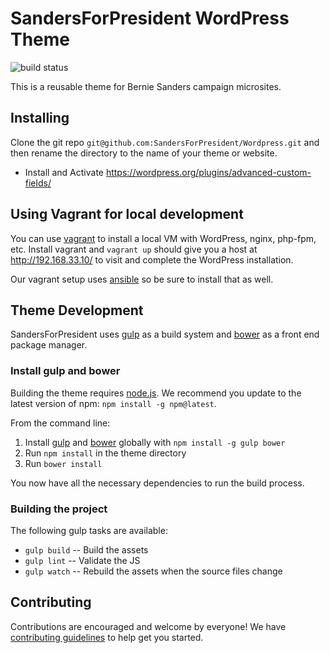 # SandersForPresident WordPress Theme

![build status](https://api.travis-ci.org/SandersForPresident/WordPress.svg)

This is a reusable theme for Bernie Sanders campaign microsites.

## Installing

Clone the git repo `git@github.com:SandersForPresident/Wordpress.git` and then rename the directory to the name of your theme or website.

* Install and Activate https://wordpress.org/plugins/advanced-custom-fields/

## Using Vagrant for local development
You can use [vagrant](https://www.vagrantup.com/) to install a local VM with WordPress, nginx, php-fpm, etc.  Install vagrant and `vagrant up` should give you a host at http://192.168.33.10/ to visit and complete the WordPress installation.

Our vagrant setup uses [ansible](http://docs.ansible.com/intro_installation.html) so be sure to install that as well.

## Theme Development

SandersForPresident uses [gulp](gulp) as a build system and [bower](bower) as a front end package manager.

### Install gulp and bower
Building the theme requires [node.js](node). We recommend you update to the latest version of npm: `npm install -g npm@latest`.

From the command line:

1. Install [gulp](gulp) and [bower](bower) globally with `npm install -g gulp bower`
2. Run `npm install` in the theme directory
3. Run `bower install`

You now have all the necessary dependencies to run the build process.

### Building the project
The following gulp tasks are available:
- `gulp build` -- Build the assets
- `gulp lint` -- Validate the JS
- `gulp watch` -- Rebuild the assets when the source files change

## Contributing
Contributions are encouraged and welcome by everyone! We have [contributing guidelines](contributing) to help get you started.

[gulp]:(http://gulpjs.com/)
[bower]:(http://bower.io/)
[node]:(https://nodejs.org/download/)
[contributing]:(https://github.com/SandersForPresident/Wordpress/blob/master/CONTRIBUTING.md)
